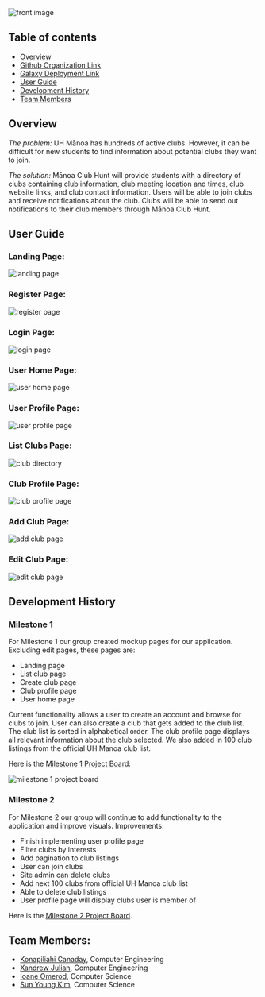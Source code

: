 <img src="doc/index-front-image.PNG" alt="front image">

## Table of contents

* [Overview](#overview)
* [Github Organization Link](https://github.com/manoa-club-hunt)
* [Galaxy Deployment Link](http://manoa-club-hunt.meteorapp.com/)
* [User Guide](#user-guide)
* [Development History](#development-history)
* [Team Members](#team-members)

## Overview
_The problem:_ UH Mānoa has hundreds of active clubs. However, it can be difficult for new students to find information about potential clubs they want to join. 

_The solution:_ Mānoa Club Hunt will provide students with a directory of clubs containing club information, club meeting location and times, club website links, and club contact information. 
Users will be able to join clubs and receive notifications about the club.
Clubs will be able to send out notifications to their club members through Mānoa Club Hunt. 

## User Guide

### Landing Page:
<img src="doc/landing-page.JPG" alt="landing page">

### Register Page:
<img src="doc/register.PNG" alt="register page">

### Login Page:
<img src="doc/login-page.JPG" alt="login page">

### User Home Page:
<img src="doc/user-home-page.JPG" alt="user home page">

### User Profile Page:
<img src="doc/user-profile-page.PNG" alt="user profile page">

### List Clubs Page:
<img src="doc/club-directory.JPG" alt="club directory">

### Club Profile Page:
<img src="doc/club-profile.PNG" alt="club profile page">

### Add Club Page:
<img src="doc/add-club-page.JPG" alt="add club page">

### Edit Club Page:
<img src="doc/edit-club-page.JPG" alt="edit club page">

## Development History
### Milestone 1
For Milestone 1 our group created mockup pages for our application. Excluding edit pages, these pages are:
* Landing page
* List club page
* Create club page
* Club profile page
* User home page

Current functionality allows a user to create an account and browse for clubs to join. User can also create a club that gets added to the club list. The club list is sorted in alphabetical order. The club profile page displays all relevant information about the club selected. We also added in 100 club listings from the official UH Manoa club list. 

Here is the [Milestone 1 Project Board](https://github.com/manoa-club-hunt/manoa-club-hunt/projects/1):

<img src="doc/milestone1.png" alt="milestone 1 project board">

### Milestone 2
For Milestone 2 our group will continue to add functionality to the application and improve visuals. Improvements:
* Finish implementing user profile page
* Filter clubs by interests
* Add pagination to club listings
* User can join clubs
* Site admin can delete clubs
* Add next 100 clubs from official UH Manoa club list
* Able to delete club listings
* User profile page will display clubs user is member of

Here is the [Milestone 2 Project Board](https://github.com/manoa-club-hunt/manoa-club-hunt/projects/2).

## Team Members:
* [Konapiliahi Canaday](https://k-canaday.github.io/), Computer Engineering
* [Xandrew Julian](https://xandrewuh.github.io/), Computer Engineering
* [Ioane Omerod](https://ioaneomerod.github.io/), Computer Science
* [Sun Young Kim](https://sunyoungk.github.io/), Computer Science
